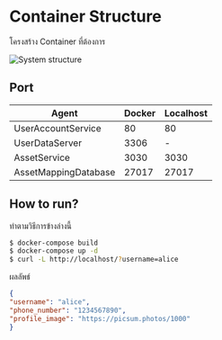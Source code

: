 # Container Structure

โครงสร้าง Container ที่ต้องการ

![System structure](images/Docker-Worksheet.jpg)

## Port
Agent | Docker | Localhost
------------- | ------------ | -------------
UserAccountService  | 80 | 80
UserDataServer | 3306 | -
AssetService | 3030 | 3030
AssetMappingDatabase | 27017 | 27017


## How to run?
ทำตามวิธีการข้างล่างนี้

```bash
$ docker-compose build
$ docker-compose up -d
$ curl -L http://localhost/?username=alice
```
ผลลัพธ์
```json
{
"username": "alice",
"phone_number": "1234567890",
"profile_image": "https://picsum.photos/1000"
}
```
